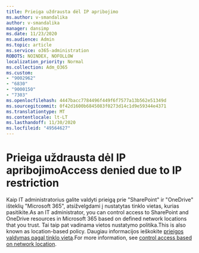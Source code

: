 ```yaml
---
title: Prieiga uždrausta dėl IP apribojimo
ms.author: v-smandalika
author: v-smandalika
manager: dansimp
ms.date: 11/23/2020
ms.audience: Admin
ms.topic: article
ms.service: o365-administration
ROBOTS: NOINDEX, NOFOLLOW
localization_priority: Normal
ms.collection: Adm_O365
ms.custom:
- "9002962"
- "6830"
- "9000150"
- "7303"
ms.openlocfilehash: 4447bacc7784496f449f6f7577a13b562e51349d
ms.sourcegitcommit: 0f42d1600b6845083f0273d14c1d9e59344e4371
ms.translationtype: MT
ms.contentlocale: lt-LT
ms.lasthandoff: 11/30/2020
ms.locfileid: "49564627"
---
```

# <a name="access-denied-due-to-ip-restriction"></a><span data-ttu-id="36966-102">Prieiga uždrausta dėl IP apribojimo</span><span class="sxs-lookup"><span data-stu-id="36966-102">Access denied due to IP restriction</span></span>

<span data-ttu-id="36966-103">Kaip IT administratorius galite valdyti prieigą prie "SharePoint" ir "OneDrive" išteklių "Microsoft 365", atsižvelgdami į nustatytas tinklo vietas, kurias pasitikite.</span><span class="sxs-lookup"><span data-stu-id="36966-103">As an IT administrator, you can control access to SharePoint and OneDrive resources in Microsoft 365 based on defined network locations that you trust.</span></span> <span data-ttu-id="36966-104">Tai taip pat vadinama vietos nustatymo politika.</span><span class="sxs-lookup"><span data-stu-id="36966-104">This is also known as location-based policy.</span></span> <span data-ttu-id="36966-105">Daugiau informacijos ieškokite [prieigos valdymas pagal tinklo vietą](https://docs.microsoft.com/sharepoint/control-access-based-on-network-location).</span><span class="sxs-lookup"><span data-stu-id="36966-105">For more information, see [control access based on network location](https://docs.microsoft.com/sharepoint/control-access-based-on-network-location).</span></span>

